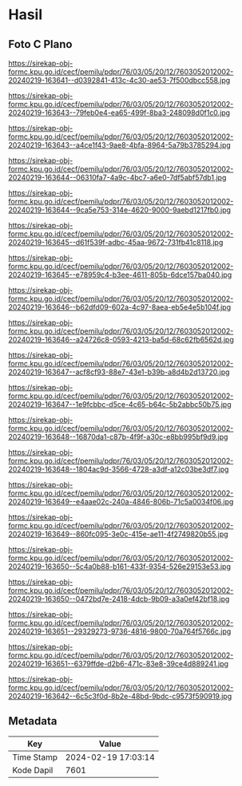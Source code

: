 # Hasil

## Foto C Plano

https://sirekap-obj-formc.kpu.go.id/cecf/pemilu/pdpr/76/03/05/20/12/7603052012002-20240219-163641--d0392841-413c-4c30-ae53-7f500dbcc558.jpg

https://sirekap-obj-formc.kpu.go.id/cecf/pemilu/pdpr/76/03/05/20/12/7603052012002-20240219-163643--79feb0e4-ea65-499f-8ba3-248098d0f1c0.jpg

https://sirekap-obj-formc.kpu.go.id/cecf/pemilu/pdpr/76/03/05/20/12/7603052012002-20240219-163643--a4ce1f43-9ae8-4bfa-8964-5a79b3785294.jpg

https://sirekap-obj-formc.kpu.go.id/cecf/pemilu/pdpr/76/03/05/20/12/7603052012002-20240219-163644--06310fa7-4a9c-4bc7-a6e0-7df5abf57db1.jpg

https://sirekap-obj-formc.kpu.go.id/cecf/pemilu/pdpr/76/03/05/20/12/7603052012002-20240219-163644--9ca5e753-314e-4620-9000-9aebd1217fb0.jpg

https://sirekap-obj-formc.kpu.go.id/cecf/pemilu/pdpr/76/03/05/20/12/7603052012002-20240219-163645--d61f539f-adbc-45aa-9672-731fb41c8118.jpg

https://sirekap-obj-formc.kpu.go.id/cecf/pemilu/pdpr/76/03/05/20/12/7603052012002-20240219-163645--e78959c4-b3ee-4611-805b-6dce157ba040.jpg

https://sirekap-obj-formc.kpu.go.id/cecf/pemilu/pdpr/76/03/05/20/12/7603052012002-20240219-163646--b62dfd09-602a-4c97-8aea-eb5e4e5b104f.jpg

https://sirekap-obj-formc.kpu.go.id/cecf/pemilu/pdpr/76/03/05/20/12/7603052012002-20240219-163646--a24726c8-0593-4213-ba5d-68c62fb6562d.jpg

https://sirekap-obj-formc.kpu.go.id/cecf/pemilu/pdpr/76/03/05/20/12/7603052012002-20240219-163647--acf8cf93-88e7-43e1-b39b-a8d4b2d13720.jpg

https://sirekap-obj-formc.kpu.go.id/cecf/pemilu/pdpr/76/03/05/20/12/7603052012002-20240219-163647--1e9fcbbc-d5ce-4c65-b64c-5b2abbc50b75.jpg

https://sirekap-obj-formc.kpu.go.id/cecf/pemilu/pdpr/76/03/05/20/12/7603052012002-20240219-163648--16870da1-c87b-4f9f-a30c-e8bb995bf9d9.jpg

https://sirekap-obj-formc.kpu.go.id/cecf/pemilu/pdpr/76/03/05/20/12/7603052012002-20240219-163648--1804ac9d-3566-4728-a3df-a12c03be3df7.jpg

https://sirekap-obj-formc.kpu.go.id/cecf/pemilu/pdpr/76/03/05/20/12/7603052012002-20240219-163649--e4aae02c-240a-4846-806b-71c5a0034f06.jpg

https://sirekap-obj-formc.kpu.go.id/cecf/pemilu/pdpr/76/03/05/20/12/7603052012002-20240219-163649--860fc095-3e0c-415e-ae11-4f2749820b55.jpg

https://sirekap-obj-formc.kpu.go.id/cecf/pemilu/pdpr/76/03/05/20/12/7603052012002-20240219-163650--5c4a0b88-b161-433f-9354-526e29153e53.jpg

https://sirekap-obj-formc.kpu.go.id/cecf/pemilu/pdpr/76/03/05/20/12/7603052012002-20240219-163650--0472bd7e-2418-4dcb-9b09-a3a0ef42bf18.jpg

https://sirekap-obj-formc.kpu.go.id/cecf/pemilu/pdpr/76/03/05/20/12/7603052012002-20240219-163651--29329273-9736-4816-9800-70a764f5766c.jpg

https://sirekap-obj-formc.kpu.go.id/cecf/pemilu/pdpr/76/03/05/20/12/7603052012002-20240219-163651--6379ffde-d2b6-471c-83e8-39ce4d889241.jpg

https://sirekap-obj-formc.kpu.go.id/cecf/pemilu/pdpr/76/03/05/20/12/7603052012002-20240219-163642--6c5c3f0d-8b2e-48bd-9bdc-c9573f590919.jpg


## Metadata

| Key        | Value               |
| ---------- | ------------------- |
| Time Stamp | 2024-02-19 17:03:14 |
| Kode Dapil | 7601                |



